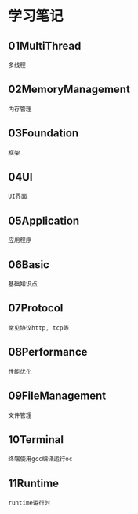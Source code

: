 # 学习笔记

## 01MultiThread
	多线程
	
## 02MemoryManagement
	内存管理
	
## 03Foundation
	框架
	
## 04UI
	UI界面
	
## 05Application
	应用程序
	
## 06Basic
	基础知识点
	
## 07Protocol
	常见协议http, tcp等
	
## 08Performance
	性能优化
	
## 09FileManagement
	文件管理	
	
## 10Terminal
	终端使用gcc编译运行oc
		
## 11Runtime
	runtime运行时
	


